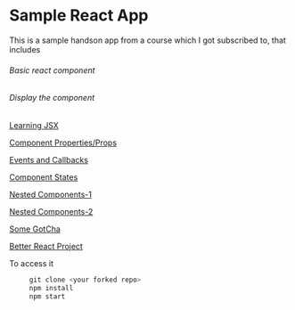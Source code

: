 # Sample React App

This is a sample handson app from a course which I got subscribed to, that includes

###### Basic react component

###### Display the component

[Learning JSX](docs/LEARN-JSX.md)

[Component Properties/Props](docs/COMPONENT-PROPS.md)

[Events and Callbacks](docs/EVENTS-CALLBACKS.md)

[Component States](docs/COMPONENT-STATES.md)

[Nested Components-1](docs/NESTED-COMPONENTS-1.md)

[Nested Components-2](docs/NESTED-COMPONENTS-2.md)

[Some GotCha](docs/GOTCHAS.md)

[Better React Project](docs/BETTER-REACT-PROJECT.md)


To access it
```javascript
     git clone <your forked repo>
     npm install
     npm start
```